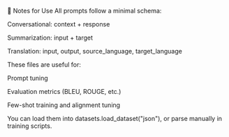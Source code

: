 🧠 Notes for Use
All prompts follow a minimal schema:

Conversational: context + response

Summarization: input + target

Translation: input, output, source_language, target_language

These files are useful for:

Prompt tuning

Evaluation metrics (BLEU, ROUGE, etc.)

Few-shot training and alignment tuning

You can load them into datasets.load_dataset("json"), or parse manually in training scripts.


